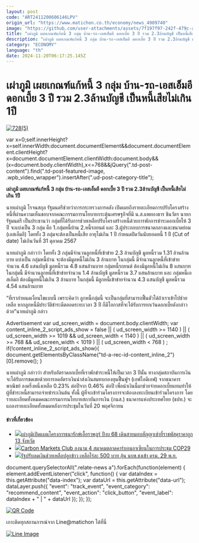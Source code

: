 ```yaml
---
layout: post
code: "ART2411200606146LPV"
origin_url: "https://www.matichon.co.th/economy/news_4909740"
image: "https://github.com/user-attachments/assets/7f197f97-242f-479c-ab00-8a83830e07af"
title: "เผ่าภูมิ เผยเกณฑ์แก้หนี้ 3 กลุ่ม บ้าน-รถ-เอสเอ็มอี ดอกเบี้ย 3 ปี รวม 2.3ล้านบัญชี เป็นหนี้เสียไม่เกิน 1ปี"
description: "เผ่าภูมิ เผยเกณฑ์แก้หนี้ 3 กลุ่ม บ้าน-รถ-เอสเอ็มอี ดอกเบี้ย 3 ปี รวม 2.3ล้านบัญชี เป็นหนี้เสียไม่เกิน 1ปี"
category: "ECONOMY"
language: "th"
date: 2024-11-20T06:17:25.145Z
---
```


# เผ่าภูมิ เผยเกณฑ์แก้หนี้ 3 กลุ่ม บ้าน-รถ-เอสเอ็มอี ดอกเบี้ย 3 ปี รวม 2.3ล้านบัญชี เป็นหนี้เสียไม่เกิน 1ปี

[![](https://www.matichon.co.th/wp-content/uploads/2024/11/7285-5.jpg "728(5)")](https://www.matichon.co.th/wp-content/uploads/2024/11/7285-5.jpg)

var x=0;self.innerHeight?x=self.innerWidth:document.documentElement&&document.documentElement.clientHeight?x=document.documentElement.clientWidth:document.body&&(x=document.body.clientWidth),x<=768&&jQuery(".td-post-content").find(".td-post-featured-image, .wpb\_video\_wrapper").insertAfter(".ud-post-category-title");

**เผ่าภูมิ เผยเกณฑ์แก้หนี้ 3 กลุ่ม บ้าน-รถ-เอสเอ็มอี ดอกเบี้ย 3 ปี รวม 2.3ล้านบัญชี เป็นหนี้เสียไม่เกิน 1ปี**

นายเผ่าภูมิ โรจนสกุล รัฐมนตรีช่วยว่าการกระทรวงการคลัง เปิดเผยถึงรายละเอียดการปรับโครงสร้างหนี้ที่ผ่านความเห็นชอบจากคณะกรรมการนโยบายกระตุ้นเศรษฐกิจที่มี น.ส.แพทองธาร ชินวัตร นายกรัฐมนตรี เป็นประธานว่า กลุ่มที่ได้รับการช่วยเหลือปรับโครงสร้างหนี้ด้วยการพักการชำระดอกเบี้ยให้ 3 ปี จะแบ่งเป็น 3 กลุ่ม คือ 1.กลุ่มหนี้บ้าน 2.หนี้รถยนต์ และ 3.ผู้ประกอบการขนาดกลางและขนาดย่อม (เอสเอ็มอี) โดยทั้ง 3 กลุ่มจะต้องเป็นหนี้เสีย อายุไม่เกิน 1 ปี กำหนดปิดวันนับยอดหนี้ 1 ปี (Cut of date) ไม่เกินวันที่ 31 ตุลาคม 2567

นายเผ่าภูมิ กล่าวว่า โดยทั้ง 3 กลุ่มมีจำนวนลูกหนี้ที่เข้าข่าย 2.3 ล้านบัญชี มูลหนี้รวม 1.31 ล้านล้านบาท แบ่งเป็น กลุ่มหนี้บ้าน จะต้องมีมูลหนี้ไม่เกิน 3 ล้านบาท ในกลุ่มนี้ มีจำนวนลูกหนี้ที่เข้าข่ายจำนวน 4.6 แสนบัญชี มูลหนี้รวม 4.8 แสนล้านบาท กลุ่มหนี้รถยนต์ ต้องมีมูลหนี้ไม่เกิน 8 แสนบาท ในกลุ่มนี้ มีจำนวนลูกหนี้ที่เข้าข่ายจำนวน 1.4 ล้านบัญชี มูลหนี้รวม 3.7 แสนล้านบาท และ กลุ่มหนี้เอสเอ็มอี ต้องมีมูลหนี้ไม่เกิน 3 ล้านบาท ในกลุ่มนี้ มีลูกหนี้เข้าข่ายจำนวน 4.3 แสนบัญชี มูลหนี้รวม 4.54 แสนล้านบาท

“ที่เรากำหนดเงื่อนไขแบบนี้ เพราะคิดว่า ลูกหนี้กลุ่มนี้ จะเป็นกลุ่มที่สามารถฟื้นตัวได้ถ้าเราเข้าไปช่วยเหลือ หากลูกหนี้มีประวัติชำระดีตลอดระยะเวลา 3 ปี ก็มีโอกาสที่จะได้รับการยกเว้นดอกเบี้ยดังกล่าวด้วย”นายเผ่าภูมิ กล่าว

Advertisement var ud\_screen\_width = document.body.clientWidth; var content\_inline\_2\_script\_ads\_show = false || ( ud\_screen\_width >= 1140 ) || ( ud\_screen\_width >= 1019 && ud\_screen\_width < 1140 ) || ( ud\_screen\_width >= 768 && ud\_screen\_width < 1019 ) || ( ud\_screen\_width < 768 ) ; if(!content\_inline\_2\_script\_ads\_show){ document.getElementsByClassName("td-a-rec-id-content\_inline\_2")\[0\].remove(); }

นายเผ่าภูมิ กล่าวว่า สำหรับอัตราดอกเบี้ยที่เราพักชำระหนี้ให้เป็นเวลา 3 ปีนั้น ทางกลุ่มสถาบันการเงินจะได้รับการชดเชยด้วยการลดอัตราเงินนำส่งเงินสมทบกองทุนฟื้นฟูฯ (เอฟไอดีเอฟ) จากธนาคารพาณิชย์ ลงครึ่งหนึ่งเหลือ 0.23% ต่อปีจาก 0.46% ต่อปี เพื่อนำเงินนี้มาช่วยจ่ายดอกเบี้ยแทนทำให้ผู้ที่ชำระหนี้สามารถจ่ายชำระเงินต้น ทั้งนี้ ผู้ที่จะเข้าร่วมโครงการจะต้องลงทะเบียนเข้าร่วมโครงการ โดยรายละเอียดทั้งหมดคณะกรรมการนโยบายสถาบันการเงิน (กนส.) ธนาคารแห่งประเทศไทย (ธปท.) จะแถลงรายละเอียดทั้งหมดหลังการประชุมในวันที่ 20 พฤศจิกายน

#### ข่าวที่เกี่ยวข้อง

*   [![](https://www.matichon.co.th/wp-content/uploads/2024/11/7287-3.jpg)เผ่าภูมิเปิดแผนโครงการธนารักษ์เอื้อราษฎร์ ปีงบ 68 เดินสายมอบสัญญาเช่าที่ราชพัสดุราคาถูก 13 จังหวัด](https://www.matichon.co.th/economy/news_4909771)
*   [![](https://www.matichon.co.th/wp-content/uploads/2024/11/บางจาก2-ปก.jpg)Carbon Markets Club ลงนาม 4 สมาคมตลาดคาร์บอนอาเซียนในการประชุม COP29](https://www.matichon.co.th/economy/news_4909746)
*   [![](https://www.matichon.co.th/wp-content/uploads/2024/11/ช่วยเหลือไร่ละ500.jpg)รัฐปรับลดเงินช่วยเหลือปลูกข้าว เหลือไร่ละ 500 บาท ลุ้น นบข.ชงเข้า ครม. 29 พ.ย.](https://www.matichon.co.th/economy/news_4909708)

document.querySelectorAll(".relate-news a").forEach(function(element) { element.addEventListener("click", function() { var dataIndex = this.getAttribute("data-index"); var dataUrl = this.getAttribute("data-url"); dataLayer.push({ "event": "track\_event", "event\_category": "recommend\_content", "event\_action": "click\_button", "event\_label": dataIndex + " | " + dataUrl }); }); });

[![QR Code](https://www.matichon.co.th/wp-content/uploads/2023/07/wob1371z.jpg)](https://lin.ee/ht0nDxX)

เกาะติดทุกสถานการณ์จาก Line@matichon ได้ที่นี่

[![Line Image](https://www.matichon.co.th/wp-content/uploads/2023/07/th.png)](https://lin.ee/ht0nDxX)